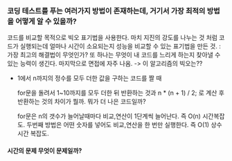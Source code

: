 ### 코딩 테스트를 푸는 여러가지 방법이 존재하는데, 거기서 가장 최적의 방법을 어떻게 알 수 있을까?

코드를 비교할 목적으로 빅오 표기법을 사용한다. 마치 지진의 강도를 나누는 것 처럼 코드가 실행되는데 얼마나 시간이 소요되는지 성능을 비교할 수 있는 표기법을 만든 것. : 가장 최고의 해결법이 무엇인가?
또 하나는 무엇이 내 코드를 느리게 하는지 찾아낼 수 있는 능력이 생긴다.
마지막으로 면접에 자주 나옴. -> 이 알고리즘의 빅오는??

- 1에서 n까지의 정수를 모두 더한 값을 구하는 코드를 짤 때

  for문을 돌려서 1~10까지를 모두 더한 뒤 반환하는 것과
  n \* (n + 1) / 2; 로 계산 후 반환하는 것의 차이가 뭘까. 뭐가 더 나은 코드일까?

  for문은 n의 갯수가 늘어날때마다 비교,연산이 1단계씩 늘어난다.
  즉 O(n) 시간복잡도.
  두번째 방법은 어떤 숫자를 넣어도 비교,연산을 한 번만 실행한다. 즉 O(1) 상수 시간 복잡도.

#### 시간의 문제 무엇이 문제일까?

